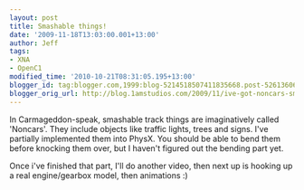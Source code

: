 ```yaml
---
layout: post
title: Smashable things!
date: '2009-11-18T13:03:00.001+13:00'
author: Jeff
tags:
- XNA
- OpenC1
modified_time: '2010-10-21T08:31:05.195+13:00'
blogger_id: tag:blogger.com,1999:blog-5214518507411835668.post-5261360630040767588
blogger_orig_url: http://blog.1amstudios.com/2009/11/ive-got-noncars-smashable-track-parts.html
---
```

In Carmageddon-speak, smashable track things are imaginatively called 'Noncars'.  They include objects like traffic lights, trees and signs.  I've partially implemented them into PhysX.  You should be able to bend them before knocking them over, but I haven't figured out the bending part yet.

Once i've finished that part, I'll do another video, then next up is hooking up a real engine/gearbox model, then animations :)